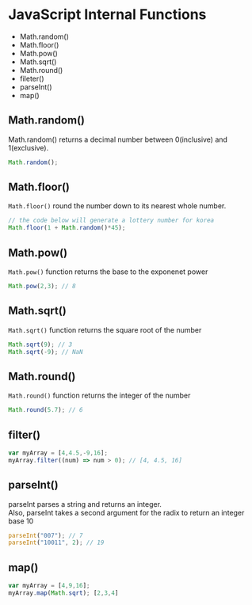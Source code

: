 # JavaScript Internal Functions
* Math.random()
* Math.floor()
* Math.pow()
* Math.sqrt()
* Math.round()
* fileter()
* parseInt()
* map()

## Math.random()
Math.random() returns a decimal number between 0(inclusive) and 1(exclusive).
```javascript
Math.random();
```

## Math.floor()
`Math.floor()` round the number down to its nearest whole number.
```javascript
// the code below will generate a lottery number for korea
Math.floor(1 + Math.random()*45);
```

## Math.pow()
`Math.pow()` function returns the base to the exponenet power
```javascript
Math.pow(2,3); // 8
```

## Math.sqrt()
`Math.sqrt()` function returns the square root of the number
```javascript
Math.sqrt(9); // 3
Math.sqrt(-9); // NaN
```

## Math.round()
`Math.round()` function returns the integer of the number
```javascript
Math.round(5.7); // 6
```

## filter()
```javascript
var myArray = [4,4.5,-9,16];
myArray.filter((num) => num > 0); // [4, 4.5, 16]
```

## parseInt()
parseInt parses a string and returns an integer.\
Also, parseInt takes a second argument for the radix to return an integer base 10
```javascript
parseInt("007"); // 7
parseInt("10011", 2); // 19
```

## map()
```javascript
var myArray = [4,9,16];
myArray.map(Math.sqrt); [2,3,4]
```